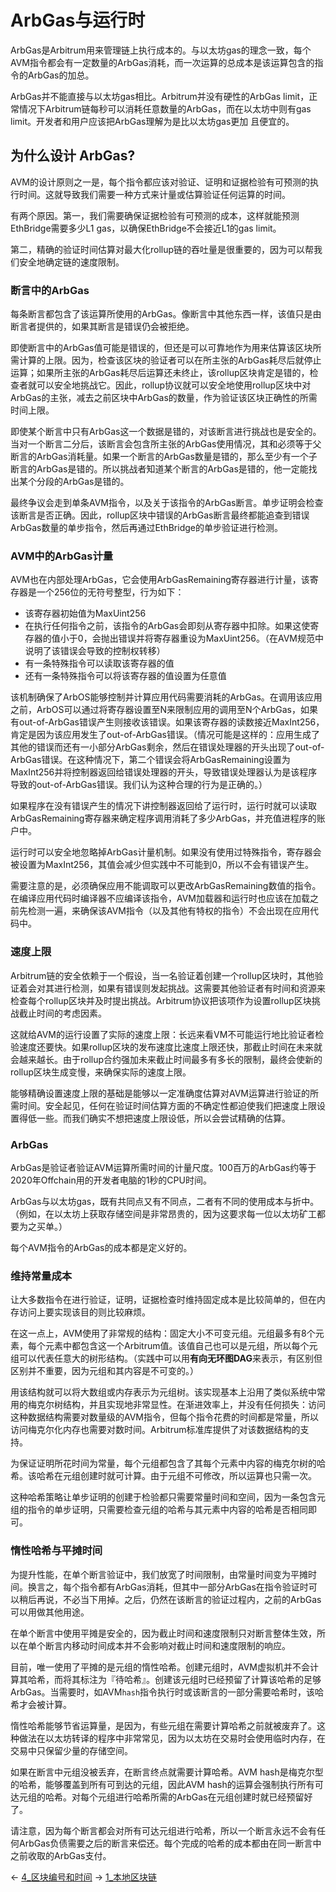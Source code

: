 # ArbGas与运行时

ArbGas是Arbitrum用来管理链上执行成本的。与以太坊gas的理念一致，每个AVM指令都会有一定数量的ArbGas消耗，而一次运算的总成本是该运算包含的指令的ArbGas的加总。

ArbGas并不能直接与以太坊gas相比。Arbitrum并没有硬性的ArbGas limit，正常情况下Arbitrum链每秒可以消耗任意数量的ArbGas，而在以太坊中则有gas limit。开发者和用户应该把ArbGas理解为是比以太坊gas更加
且便宜的。

## 为什么设计 ArbGas?
AVM的设计原则之一是，每个指令都应该对验证、证明和证据检验有可预测的执行时间。这就导致我们需要一种方式来计量或估算验证任何运算的时间。

有两个原因。第一，我们需要确保证据检验有可预测的成本，这样就能预测EthBridge需要多少L1 gas，以确保EthBridge不会接近L1的gas limit。

第二，精确的验证时间估算对最大化rollup链的吞吐量是很重要的，因为可以帮我们安全地确定链的速度限制。

### 断言中的ArbGas
每条断言都包含了该运算所使用的ArbGas。像断言中其他东西一样，该值只是由断言者提供的，如果其断言是错误仍会被拒绝。

即使断言中的ArbGas值可能是错误的，但还是可以可靠地作为用来估算该区块所需计算的上限。因为，检查该区块的验证者可以在所主张的ArbGas耗尽后就停止运算；如果所主张的ArbGas耗尽后运算还未终止，该rollup区块肯定是错的，检查者就可以安全地挑战它。因此，rollup协议就可以安全地使用rollup区块中对ArbGas的主张，减去之前区块中ArbGas的数量，作为验证该区块正确性的所需时间上限。

即使某个断言中只有ArbGas这一个数据是错的，对该断言进行挑战也是安全的。当对一个断言二分后，该断言会包含所主张的ArbGas使用情况，其和必须等于父断言的ArbGas消耗量。如果一个断言的ArbGas数量是错的，那么至少有一个子断言的ArbGas是错的。所以挑战者知道某个断言的ArbGas是错的，他一定能找出某个分段的ArbGas是错的。

最终争议会走到单条AVM指令，以及关于该指令的ArbGas断言。单步证明会检查该断言是否正确。因此，rollup区块中错误的ArbGas断言最终都能追查到错误ArbGas数量的单步指令，然后再通过EthBridge的单步验证进行检测。

### AVM中的ArbGas计量

AVM也在内部处理ArbGas，它会使用ArbGasRemaining寄存器进行计量，该寄存器是一个256位的无符号整型，行为如下：
* 该寄存器初始值为MaxUint256
* 在执行任何指令之前，该指令的ArbGas会即刻从寄存器中扣除。如果这使寄存器的值小于0，会抛出错误并将寄存器重设为MaxUint256。（在AVM规范中说明了该错误会导致的控制权转移）
* 有一条特殊指令可以读取该寄存器的值
* 还有一条特殊指令可以将该寄存器的值设置为任意值

该机制确保了ArbOS能够控制并计算应用代码需要消耗的ArbGas。在调用该应用之前，ArbOS可以通过将寄存器设置至N来限制应用的调用至N个ArbGas，如果有out-of-ArbGas错误产生则接收该错误。如果该寄存器的读数接近MaxInt256，肯定是因为该应用发生了out-of-ArbGas错误。（情况可能是这样的：应用生成了其他的错误而还有一小部分ArbGas剩余，然后在错误处理器的开头出现了out-of-ArbGas错误。在这种情况下，第二个错误会将ArbGasRemaining设置为MaxInt256并将控制器返回给错误处理器的开头，导致错误处理器认为是该程序导致的out-of-ArbGas错误。我们认为这种合理的行为是正确的。）

如果程序在没有错误产生的情况下讲控制器返回给了运行时，运行时就可以读取ArbGasRemaining寄存器来确定程序调用消耗了多少ArbGas，并充值进程序的账户中。

运行时可以安全地忽略掉ArbGas计量机制。如果没有使用过特殊指令，寄存器会被设置为MaxInt256，其值会减少但实践中不可能到0，所以不会有错误产生。

需要注意的是，必须确保应用不能调取可以更改ArbGasRemaining数值的指令。在编译应用代码时编译器不应编译该指令，AVM加载器和运行时也应该在加载之前先检测一遍，来确保该AVM指令（以及其他有特权的指令）不会出现在应用代码中。

### 速度上限
Arbitrum链的安全依赖于一个假设，当一名验证着创建一个rollup区块时，其他验证着会对其进行检测，如果有错误则发起挑战。这需要其他验证者有时间和资源来检查每个rollup区块并及时提出挑战。Arbitrum协议把该项作为设置rollup区块挑战截止时间的考虑因素。

这就给AVM的运行设置了实际的速度上限：长远来看VM不可能运行地比验证者检验速度还要快。如果rollup区块的发布速度比速度上限还快，那截止时间在未来就会越来越长。由于rollup合约强加未来截止时间最多有多长的限制，最终会使新的rollup区块生成变慢，来确保实际的速度上限。

能够精确设置速度上限的基础是能够以一定准确度估算对AVM运算进行验证的所需时间。安全起见，任何在验证时间估算方面的不确定性都迫使我们把速度上限设置得低一些。而我们确实不想把速度上限设低，所以会尝试精确的估算。

### ArbGas
ArbGas是验证者验证AVM运算所需时间的计量尺度。100百万的ArbGas约等于2020年Offchain用的开发者电脑的1秒的CPU时间。

ArbGas与以太坊gas，既有共同点又有不同点，二者有不同的使用成本与折中。（例如，在以太坊上获取存储空间是非常昂贵的，因为这要求每一位以太坊矿工都要为之买单。）

每个AVM指令的ArbGas的成本都是定义好的。

### 维持常量成本
让大多数指令在进行验证，证明，证据检查时维持固定成本是比较简单的，但在内存访问上要实现该目的则比较麻烦。

在这一点上，AVM使用了非常规的结构：固定大小不可变元组。元组最多有8个元素，每个元素中都包含这一个Arbitrum值。该值自己也可以是元组，所以每个元组可以代表任意大的树形结构。（实践中可以用**有向无环图DAG**来表示，有区别但区别并不重要，因为元组和其内容是不可变的。）

用该结构就可以将大数组或内存表示为元组树。该实现基本上沿用了类似系统中常用的梅克尔树结构，并且实现地非常显性。在渐进效率上，并没有任何损失：访问这种数据结构需要对数量级的AVM指令，但每个指令花费的时间都是常量，所以访问梅克尔化内存也需要对数时间。Arbitrum标准库提供了对该数据结构的支持。

为保证证明所花时间为常量，每个元组都包含了其每个元素中内容的梅克尔树的哈希。该哈希在元组创建时就可计算。由于元组不可修改，所以运算也只需一次。

这种哈希策略让单步证明的创建于检验都只需要常量时间和空间，因为一条包含元组的指令的单步证明，只需要检查元组的哈希与其元素中内容的哈希是否相同即可。

### 惰性哈希与平摊时间
为提升性能，在单个断言验证中，我们放宽了时间限制，由常量时间变为平摊时间。换言之，每个指令都有ArbGas消耗，但其中一部分ArbGas在指令验证时可以稍后再说，不必当下用掉。之后，仍然在该断言的验证过程内，之前的ArbGas可以用做其他用途。

在单个断言中使用平摊是安全的，因为截止时间和速度限制只对断言整体生效，所以在单个断言内移动时间成本并不会影响对截止时间和速度限制的响应。

目前，唯一使用了平摊的是元组的惰性哈希。创建元组时，AVM虚拟机并不会计算其哈希，而将其标注为『待哈希』。创建该元组时已经预留了计算该哈希的足够ArbGas。当需要时，如AVM`hash`指令执行时或该断言的一部分需要哈希时，该哈希才会被计算。

惰性哈希能够节省运算量，是因为，有些元组在需要计算哈希之前就被废弃了。这种做法在以太坊转译的程序中非常常见，因为以太坊在交易时会使用临时内存，在交易中只保留少量的存储空间。

如果在断言中元组没被丢弃，在断言终点就需要计算哈希。AVM hash是梅克尔型的哈希，能够覆盖到所有可到达的元组，因此AVM hash的运算会强制执行所有可达元组的哈希。对每个元组进行哈希所需的ArbGas在元组创建时就已经预留好了。

请注意，因为每个断言都会对所有可达元组进行哈希，所以一个断言永远不会有任何ArbGas负债需要之后的断言来偿还。每个完成的哈希的成本都由在同一断言中之前收取的ArbGas支付。


← [4_区块编号和时间](4_区块编号和时间.md)
→  [1_本地区块链](./6_运行节点/1_本地区块链.md)



